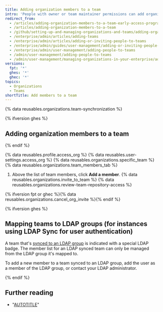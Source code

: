 ```yaml
---
title: Adding organization members to a team
intro: 'People with owner or team maintainer permissions can add organization members to teams. People with owner permissions can also {% ifversion fpt or ghec %}invite non-members to join{% else %}add non-members to{% endif %} a team and the organization.'
redirect_from:
  - /articles/adding-organization-members-to-a-team-early-access-program
  - /articles/adding-organization-members-to-a-team
  - /github/setting-up-and-managing-organizations-and-teams/adding-organization-members-to-a-team
  - /enterprise/admin/articles/adding-teams
  - /enterprise/admin/articles/adding-or-inviting-people-to-teams
  - /enterprise/admin/guides/user-management/adding-or-inviting-people-to-teams
  - /enterprise/admin/user-management/adding-people-to-teams
  - /admin/user-management/adding-people-to-teams
  - /admin/user-management/managing-organizations-in-your-enterprise/adding-people-to-teams
versions:
  fpt: '*'
  ghes: '*'
  ghec: '*'
topics:
  - Organizations
  - Teams
shortTitle: Add members to a team
---
```


{% data reusables.organizations.team-synchronization %}

{% ifversion ghes %}

## Adding organization members to a team

{% endif %}

{% data reusables.profile.access_org %}
{% data reusables.user-settings.access_org %}
{% data reusables.organizations.specific_team %}
{% data reusables.organizations.team_members_tab %}
1. Above the list of team members, click **Add a member**.
{% data reusables.organizations.invite_to_team %}
{% data reusables.organizations.review-team-repository-access %}

{% ifversion fpt or ghec %}{% data reusables.organizations.cancel_org_invite %}{% endif %}

{% ifversion ghes %}

## Mapping teams to LDAP groups (for instances using LDAP Sync for user authentication)

A team that's [synced to an LDAP group](/admin/identity-and-access-management/using-ldap-for-enterprise-iam/using-ldap#enabling-ldap-sync) is indicated with a special LDAP badge. The member list for an LDAP synced team can only be managed from the LDAP group it's mapped to.

To add a new member to a team synced to an LDAP group, add the user as a member of the LDAP group, or contact your LDAP administrator.

{% endif %}

## Further reading

- "[AUTOTITLE](/organizations/managing-user-access-to-your-organizations-repositories/managing-repository-roles/managing-team-access-to-an-organization-repository)"
